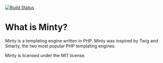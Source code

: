 [![Build Status](https://travis-ci.org/bugadani/Minty.svg?branch=master)](https://travis-ci.org/bugadani/Minty)

What is Minty?
========
Minty is a templating engine written in PHP. Minty was inspired by Twig and Smarty, the two most popular
PHP templating engines.

Minty is licensed under the MIT license.
